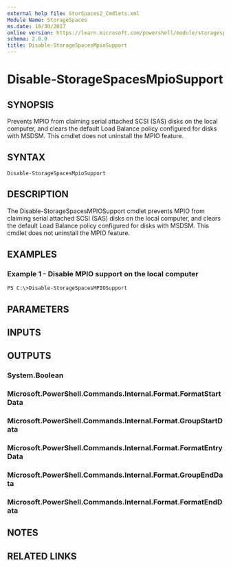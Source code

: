 ```yaml
---
external help file: StorSpaces2_Cmdlets.xml
Module Name: StorageSpaces
ms.date: 10/30/2017
online version: https://learn.microsoft.com/powershell/module/storagespaces/disable-storagespacesmpiosupport?view=windowsserver2012r2-ps&wt.mc_id=ps-gethelp
schema: 2.0.0
title: Disable-StorageSpacesMpioSupport
---
```


# Disable-StorageSpacesMpioSupport

## SYNOPSIS
Prevents MPIO from claiming serial attached SCSI (SAS) disks on the local computer, and clears the default Load Balance policy configured for disks with MSDSM.
This cmdlet does not uninstall the MPIO feature.

## SYNTAX

```
Disable-StorageSpacesMpioSupport
```

## DESCRIPTION
The Disable-StorageSpacesMPIOSupport cmdlet prevents MPIO from claiming serial attached SCSI (SAS) disks on the local computer, and clears the default Load Balance policy configured for disks with MSDSM.
This cmdlet does not uninstall the MPIO feature.

## EXAMPLES

### Example 1 - Disable MPIO support on the local computer
```
PS C:\>Disable-StorageSpacesMPIOSupport
```

## PARAMETERS

## INPUTS

## OUTPUTS

### System.Boolean

### Microsoft.PowerShell.Commands.Internal.Format.FormatStartData

### Microsoft.PowerShell.Commands.Internal.Format.GroupStartData

### Microsoft.PowerShell.Commands.Internal.Format.FormatEntryData

### Microsoft.PowerShell.Commands.Internal.Format.GroupEndData

### Microsoft.PowerShell.Commands.Internal.Format.FormatEndData

## NOTES

## RELATED LINKS

